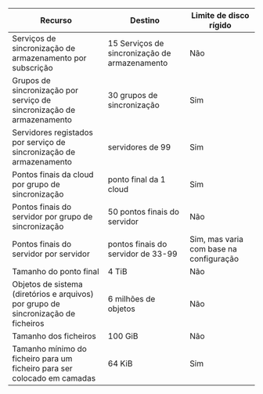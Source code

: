 | Recurso | Destino | Limite de disco rígido |
|----------|--------------|------------|
| Serviços de sincronização de armazenamento por subscrição | 15 Serviços de sincronização de armazenamento | Não |
| Grupos de sincronização por serviço de sincronização de armazenamento | 30 grupos de sincronização | Sim |
| Servidores registados por serviço de sincronização de armazenamento | servidores de 99 | Sim |
| Pontos finais da cloud por grupo de sincronização | ponto final da 1 cloud | Sim |
| Pontos finais do servidor por grupo de sincronização | 50 pontos finais do servidor | Não |
| Pontos finais do servidor por servidor | pontos finais do servidor de 33-99 | Sim, mas varia com base na configuração |
| Tamanho do ponto final | 4 TiB | Não |
| Objetos de sistema (diretórios e arquivos) por grupo de sincronização de ficheiros | 6 milhões de objetos | Não |
| Tamanho dos ficheiros | 100 GiB | Não |
| Tamanho mínimo do ficheiro para um ficheiro para ser colocado em camadas | 64 KiB | Sim |
